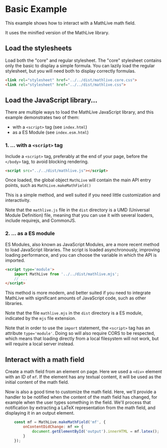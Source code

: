 # Basic Example

This example shows how to interact with a MathLive math field.

It uses the minified version of the MathLive library.

## Load the stylesheets
Load both the "core" and regular stylesheet. The "core" stylesheet contains
only the basic to display a simple formula. You can lazily load the 
regular stylesheet, but you will need both to display correctly formulas.

```html
<link rel="stylesheet" href="../../dist/mathlive.core.css">
<link rel="stylesheet" href="../../dist/mathlive.css">
```

## Load the JavaScript library...

There are multiple ways to load the MathLive JavaScript library, and this 
example demonstrates two of them:
- with a `<script>` tag (see `index.html`)
- as a ES Module (see `index.esm.html`)

### 1. ... with a `<script>` tag
Include a `<script>` tag, preferably at the end of your page, before the 
`</body>` tag, to avoid blocking rendering.

```html
<script src="../../dist/mathlive.js"></script>
```

Once loaded, the global object `MathLive` will contain the main API entry points,
such as `MathLive.makeMathField()`

This is a simple method, and well suited if you need little customization and 
interactivity.

Note that the `mathlive.js` file in the `dist` directory is a UMD 
(Universal Module Definition) file, meaning that you can use it with 
several loaders, include requirejs, and CommonJS.

### 2. ... as a ES module
ES Modules, also known as JavaScript Modules, are a more recent method to load
JavaScript libraries. The script is loaded asynchronously, improving loading
performance, and you can choose the variable in which the API is imported.

```html
<script type='module'> 
    import MathLive from '../../dist/mathlive.mjs';
    // ...
</script>
```

This method is more modern, and better suited if you need to integrate 
MathLive with significant amounts of JavaScript code, such as other libraries.

Note that the file `mathlive.mjs` in the `dist` directory is a ES
module, indicated by the `mjs` file extension.

Note that in order to use the `import` statement, the `<script>` tag has an attribute `type='module'`. Doing so will also require CORS to be
respected, which means that loading directly from a local filesystem
will not work, but will require a local server instead.



## Interact with a math field

Create a math field from an element on page. Here we used a `<div>` element 
with an ID of `mf`. If the element has any textual content, it will be used 
as the initial content of the math field.

Now is also a good time to customize the math field. Here, we'll provide a 
handler to be notified when the content of the math field has changed, for 
example when the user types something in the field. We'll process that 
notification by extracting a LaTeX representation from the 
math field, and displaying it in an output element.

```javascript
    const mf = MathLive.makeMathField('mf', {
        onContentDidChange: mf => {
            document.getElementById('output').innerHTML = mf.latex();
        }
    });
```

